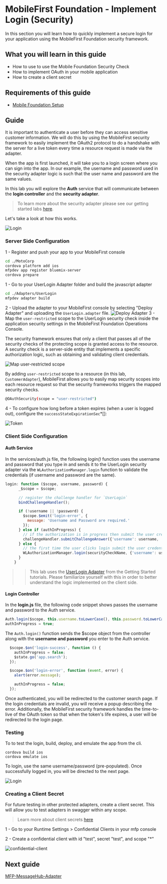 #  MobileFirst Foundation - Implement Login (Security)

In this section you will learn how to quickly implement a secure login for your application using the MobileFirst Foundation security framework.

## What you will learn in this guide

- How to use to use the Mobile Foundation Security Check
- How to implement OAuth in your mobile application
- How to create a client secret

## Requirements of this guide

- [Mobile Foundation Setup](/Lab/Contents/MFP-Setup-Mobile-Foundation-on-Bluemix/Readme.md)

## Guide
  
It is important to authenticate a user before they can access sensitive customer information. 
We will do this by using the MobileFirst security framework to easily implement the OAuth2 protocol to do a handshake with the server for a live token every time a resource request is made via the adapter.

When the app is first launched, it will take you to a login screen where you can sign into the app.
In our example, the username and password used in the security adapter logic is such that the user name and password are the same values.

In this lab you will explore the **Auth** service that will communicate between the **login controller** and the **security adapter**.

> To learn more about the security adapter please see our getting started labs [here](https://mobilefirstplatform.ibmcloud.com/tutorials/en/foundation/8.0/authentication-and-security/creating-a-security-check/).

Let's take a look at how this works.
 
![Login](login.png)

### Server Side Configuration
1 - Register and push your app to your MobileFirst console
```bash
cd ./MotoCorp
cordova platform add ios
mfpdev app register bluemix-server
cordova prepare
```

1 - Go to your UserLogin Adapter folder and build the javascript adapter
```bash
cd ./Adapters/UserLogin
mfpdev adapter build
```

2 - Upload the adapter to your MobileFirst console by selecting "Deploy Adapter" and uploading the `UserLogin.adapter` file.
![Deploy Adapter](upload-login-adapter.png)
3 - Map the `user-restricted` scope to the UserLogin security check inside the application security settings in the MobileFirst Foundation Operations Console.

The security framework ensures that only a client that passes all of the security checks of the protecting scope is granted access to the resource. A security check is a server-side entity that implements a specific authorization logic, such as obtaining and validating client credentials.

![Map user-restricted scope](login-security-check.png)

By adding `user-restricted` scope to a resource (in this lab, `CustomerAdapter`), MobileFirst allows you to easily map security scopes into each resource request so that the security frameworks triggers the mapped security checks.

```bash
@OAuthSecurity(scope = "user-restricted")
```

4 - To configure how long before a token expires (when a user is logged out), configure the `successStateExpirationSec`*[]: 

![Token](token.png)

### Client Side Configuration 

#### Auth Service

In the services/auth.js file, the following *login()* function uses the username and password that you type in and sends it to the UserLogin security adapter via the `WLAuthorizationManager.login` function to validate the credentials (if username and password are the same).

```js
login: function ($scope, username, password) {
      _$scope = $scope;

      // register the challenge handler for `UserLogin`
      bindChallengeHandler();

      if (!username || !password) {
        $scope.$emit('login-error', {
          message: 'Username and Password are required.'
        });
      } else if (authInProgress) {
        // if the authorization is in progress then submit the user credentials to the challenge handler
        challengeHandler.submitChallengeAnswer({'username': username, 'password': password});
      } else {
        // the first time the user clicks login submit the user credentials along with the security check name `UserLogin`
        WLAuthorizationManager.login(securityCheckName, {'username': username, 'password': password});
      }
    }
```

> > This lab uses the [UserLogin Adapter](https://mobilefirstplatform.ibmcloud.com/tutorials/en/foundation/8.0/authentication-and-security/user-authentication/security-check/) from the Getting Started tutorials. Please familiarize yourself with this in order to better understand the logic implemented on the client side.

#### Login Controller

In the **login.js** file, the following code snippet shows passes the username and password to the Auth service.

```js
Auth.login($scope, this.username.toLowerCase(), this.password.toLowerCase());
authInProgress = true;
```

The `Auth.login()` function sends the $scope object from the controller along with the **username and password** you enter to the Auth service.

```js
  $scope.$on('login-success', function () {
    authInProgress = false;
    $state.go('app.search');
  });

  $scope.$on('login-error', function (event, error) {
    alert(error.message);

    authInProgress = false;
  });
```

Once authenticated, you will be redirected to the customer search page.
If the login credentials are invalid, you will receive a popup describing the error.
Additionally, the MobileFirst security framework handles the time-to-live of the OAuth token so that when the token's life expires, a user will be redirected to the login page.

### Testing

To to test the login, build, deploy, and emulate the app from the cli.

```
cordova build ios
cordova emulate ios
``` 

To login, use the same username/password (pre-populated). Once successfully logged in, you will be directed to the next page.

![Login](login.gif)

### Creating a Client Secret

For future testing in other protected adapters, create a client secret. 
This will allow you to test adapters in swagger within any scope.

> Learn more about client secrets [here](https://mobilefirstplatform.ibmcloud.com/tutorials/en/foundation/8.0/authentication-and-security/confidential-clients/)

1 - Go to your Runtime Settings > Confidential Clients in your mfp console

2 - Create a confidential client with id "test", secret "test", and scope "*"

![confidential-client](confidential-client.png)


## Next guide

[MFP-MessageHub-Adapter](/Lab/Contents/MFP-MessageHub-Adapter/Readme.md)  

